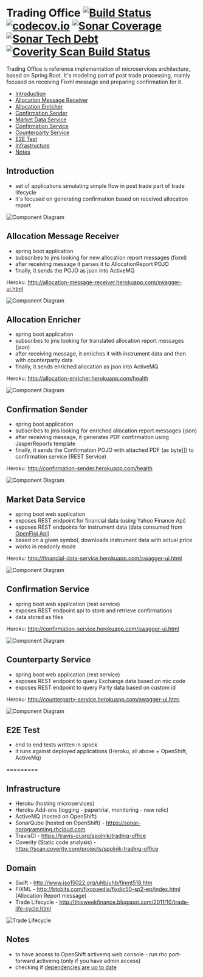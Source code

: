 # Trading Office [![Build Status](https://travis-ci.org/spolnik/trading-office.svg?branch=master)](https://travis-ci.org/spolnik/trading-office) [![codecov.io](https://codecov.io/github/spolnik/trading-office/coverage.svg?branch=master)](https://codecov.io/github/spolnik/trading-office?branch=master) [![Sonar Coverage](https://img.shields.io/sonar/https/sonar-nprogramming.rhcloud.com/trading-office/coverage.svg)](https://sonar-nprogramming.rhcloud.com/dashboard/index/1) [![Sonar Tech Debt](https://img.shields.io/sonar/https/sonar-nprogramming.rhcloud.com/trading-office/tech_debt.svg)](https://sonar-nprogramming.rhcloud.com/dashboard/index/1) [![Coverity Scan Build Status](https://scan.coverity.com/projects/7604/badge.svg)](https://scan.coverity.com/projects/spolnik-trading-office)

Trading Office is reference implementation of microservices architecture, based on Spring Boot. It's modeling part of post trade processing, mainly focused on receiving Fixml message and preparing confirmation for it.

- [Introduction](#introduction)
- [Allocation Message Receiver](#allocation-message-receiver)
- [Allocation Enricher](#allocation-enricher)
- [Confirmation Sender](#confirmation-sender)
- [Market Data Service](#market-data-service)
- [Confirmation Service](#confirmation-service)
- [Counterparty Service](#counterparty-service)
- [E2E Test](#e2e-test)
- [Infrastructure](#infrastructure)
- [Notes](#notes)

## Introduction

- set of applications simulating simple flow in post trade part of trade lifecycle
- it's focused on generating confirmation based on received allocation report

![Component Diagram](https://raw.githubusercontent.com/spolnik/trading-office/master/design/component_diagram.png)

## Allocation Message Receiver
- spring boot application
- subscribes to jms looking for new allocation report messages (fixml)
- after receiving message it parses it to AllocationReport POJO
- finally, it sends the POJO as json into ActiveMQ

Heroku: http://allocation-message-receiver.herokuapp.com/swagger-ui.html

![Component Diagram](https://raw.githubusercontent.com/spolnik/trading-office/master/design/allocation_message_receiver.png)

## Allocation Enricher
- spring boot application
- subscribes to jms looking for translated allocation report messages (json)
- after receiving message, it enriches it with instrument data and then with counterparty data
- finally, it sends enriched allocation as json into ActiveMQ

Heroku: http://allocation-enricher.herokuapp.com/health

![Component Diagram](https://raw.githubusercontent.com/spolnik/trading-office/master/design/allocation_enricher.png)

## Confirmation Sender
- spring boot application
- subscribes to jms looking for enriched allocation report messages (json)
- after receiving message, it generates PDF confirmation using JasperReports template
- finally, it sends the Confirmation POJO with attached PDF (as byte[]) to confirmation service (REST Service)

Heroku: http://confirmation-sender.herokuapp.com/health

![Component Diagram](https://raw.githubusercontent.com/spolnik/trading-office/master/design/confirmation_sender.png)

## Market Data Service
- spring boot web application
- exposes REST endpoint for financial data (using Yahoo Finance Api)
- exposes REST endpoints for instrument data (data consumed from [OpenFigi Api](https://openfigi.com/api))
- based on a given symbol, downloads instrument data with actual price
- works in readonly mode

Heroku: http://financial-data-service.herokuapp.com/swagger-ui.html

![Component Diagram](https://raw.githubusercontent.com/spolnik/trading-office/master/design/financial_data_service.png)

## Confirmation Service
- spring boot web application (rest service)
- exposes REST endpoint api to store and retrieve confirmations
- data stored as files

Heroku: http://confirmation-service.herokuapp.com/swagger-ui.html

![Component Diagram](https://raw.githubusercontent.com/spolnik/trading-office/master/design/confirmation_service.png)

## Counterparty Service
- spring boot web application (rest service)
- exposes REST endpoint to query Exchange data based on mic code
- exposes REST endpoint to query Party data based on custom id

Heroku: http://counterparty-service.herokuapp.com/swagger-ui.html

![Component Diagram](https://raw.githubusercontent.com/spolnik/trading-office/master/design/counterparty_service.png)

## E2E Test
- end to end tests written in spock
- it runs against deployed applications (Heroku, all above + OpenShift, ActiveMq)

=========

## Infrastructure
- Heroku (hosting microservices)
- Heroku Add-ons (logging - papertrial, monitoring - new relic)
- ActiveMQ (hosted on OpenShift)
- SonarQube (hosted on OpenShift) - https://sonar-nprogramming.rhcloud.com
- TravisCI - https://travis-ci.org/spolnik/trading-office
- Coverity (Static code analysis) - https://scan.coverity.com/projects/spolnik-trading-office

## Domain

- Swift - http://www.iso15022.org/uhb/uhb/finmt518.htm
- FIXML - http://btobits.com/fixopaedia/fixdic50-sp2-ep/index.html (Allocation Report message)
- Trade Lifecycle - http://thisweekfinance.blogspot.com/2011/10/trade-life-cycle.html

![Trade Lifecycle](https://raw.githubusercontent.com/spolnik/trading-office/master/design/trade_lifecycle.jpg)

## Notes
- to have access to OpenShift activemq web console - run rhc port-forward activemq (only if you have admin access)
- checking if [dependencies are up to date](https://www.versioneye.com/user/projects/56ad39427e03c7003ba41427)
